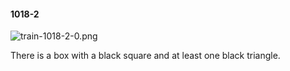 #### 1018-2
![train-1018-2-0.png](https://github.com/lil-lab/nlvr/raw/master/nlvr/train/images/3/train-1018-2-0.png "train-1018-2-0.png")

There is a box with a black square and at least one black triangle.